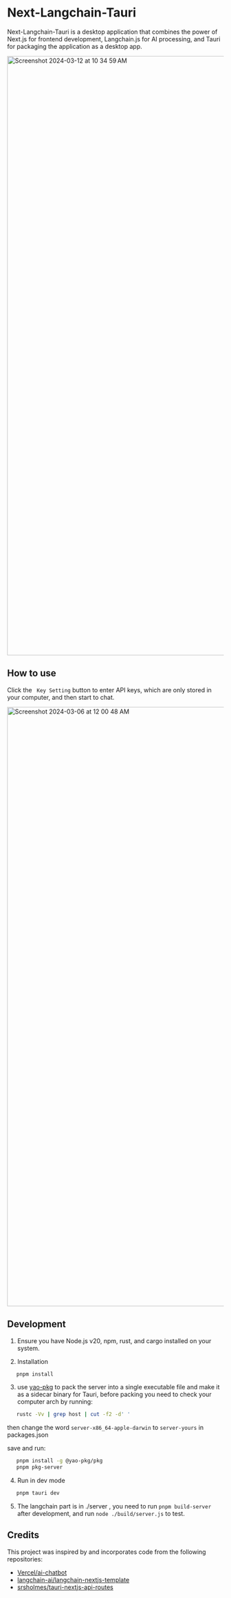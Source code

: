 # Next-Langchain-Tauri

Next-Langchain-Tauri is a desktop application that combines the power of Next.js for frontend development, Langchain.js for AI processing, and Tauri for packaging the application as a desktop app.

<img width="1392" alt="Screenshot 2024-03-12 at 10 34 59 AM" src="https://github.com/etrobot/next-langchain-tauri/assets/3889058/97a7b3e9-653e-4e10-afc2-9b9326a5ee1c">

## How to use

Click the ``` Key Setting``` button to enter API keys, which are only stored in your computer, and then start to chat.

<img width="1392" alt="Screenshot 2024-03-06 at 12 00 48 AM" src="https://github.com/etrobot/next-langchain-tauri/assets/3889058/8bb2b96e-3a57-45f1-a134-7ebfa9cbeffd">

## Development

1. Ensure you have Node.js v20, npm, rust, and cargo installed on your system.

2. Installation
``` bash
   pnpm install
``` 

3. use [yao-pkg](https://github.com/yao-pkg/pkg-binaries) to pack the server into a single executable file and make it as a sidecar binary for Tauri, before packing you need to check your computer arch by running:
``` bash
   rustc -Vv | grep host | cut -f2 -d' '
```
then change the word ```server-x86_64-apple-darwin``` to ```server-yours``` in packages.json

save and run:
``` bash
   pnpm install -g @yao-pkg/pkg
   pnpm pkg-server
```

4. Run in dev mode
``` bash
   pnpm tauri dev
```

5. The langchain part is in ./server , you need to run ```pnpm build-server``` after development, and run ```node ./build/server.js``` to test.

## Credits

This project was inspired by and incorporates code from the following repositories:

- [Vercel/ai-chatbot](https://github.com/vercel/ai-chatbot)
- [langchain-ai/langchain-nextjs-template](https://github.com/langchain-ai/langchain-nextjs-template)
- [srsholmes/tauri-nextjs-api-routes](https://github.com/srsholmes/tauri-nextjs-api-routes)

